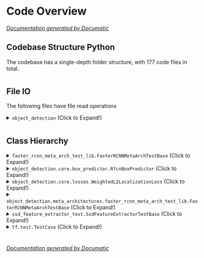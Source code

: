 # Code Overview

[_Documentation generated by Documatic_](https://www.documatic.com)

<!---Documatic-section-Codebase Structure Python-start--->
## Codebase Structure Python

The codebase has a single-depth folder structure,
                with 177 code files in total.

# #
<!---Documatic-section-Codebase Structure Python-end--->

<!---Documatic-section-File IO-start--->
## File IO

<!---Documatic-block-file_io-start--->
The following files have file read operations

<!---Documatic-block-object_detection-start--->
<details>
	<summary><code>object_detection</code> (Click to Expand!)</summary>

* object_detection.create_pascal_tf_record
* object_detection.create_pet_tf_record
</details>
<!---Documatic-block-object_detection-end--->
<!---Documatic-block-file_io-end--->

# #
<!---Documatic-section-File IO-end--->

<!---Documatic-section-Class Hierarchy-start--->
## Class Hierarchy

<!---Documatic-block-faster_rcnn_meta_arch_test_lib.FasterRCNNMetaArchTestBase-start--->
<details>
	<summary><code>faster_rcnn_meta_arch_test_lib.FasterRCNNMetaArchTestBase</code> (Click to Expand!)</summary>

* object_detection.meta_architectures.faster_rcnn_meta_arch_test.FasterRCNNMetaArchTest
* object_detection.meta_architectures.rfcn_meta_arch_test.RFCNMetaArchTest
</details>
<!---Documatic-block-faster_rcnn_meta_arch_test_lib.FasterRCNNMetaArchTestBase-end--->

<!---Documatic-block-object_detection.core.box_predictor.RfcnBoxPredictor-start--->
<details>
	<summary><code>object_detection.core.box_predictor.RfcnBoxPredictor</code> (Click to Expand!)</summary>

* object_detection.core.box_predictor.ConvolutionalBoxPredictor
* object_detection.core.box_predictor.MaskRCNNBoxPredictor
* object_detection.core.box_predictor.RfcnBoxPredictor
</details>
<!---Documatic-block-object_detection.core.box_predictor.RfcnBoxPredictor-end--->

<!---Documatic-block-object_detection.core.losses.WeightedL2LocalizationLoss-start--->
<details>
	<summary><code>object_detection.core.losses.WeightedL2LocalizationLoss</code> (Click to Expand!)</summary>

* object_detection.core.losses.BootstrappedSigmoidClassificationLoss
* object_detection.core.losses.WeightedIOULocalizationLoss
* object_detection.core.losses.WeightedL2LocalizationLoss
* object_detection.core.losses.WeightedSigmoidClassificationLoss
* object_detection.core.losses.WeightedSmoothL1LocalizationLoss
* object_detection.core.losses.WeightedSoftmaxClassificationLoss
</details>
<!---Documatic-block-object_detection.core.losses.WeightedL2LocalizationLoss-end--->

<!---Documatic-block-object_detection.meta_architectures.faster_rcnn_meta_arch_test_lib.FasterRCNNMetaArchTestBase-start--->
<details>
	<summary><code>object_detection.meta_architectures.faster_rcnn_meta_arch_test_lib.FasterRCNNMetaArchTestBase</code> (Click to Expand!)</summary>

* object_detection.meta_architectures.faster_rcnn_meta_arch_test.FasterRCNNMetaArchTest
* object_detection.meta_architectures.rfcn_meta_arch_test.RFCNMetaArchTest
</details>
<!---Documatic-block-object_detection.meta_architectures.faster_rcnn_meta_arch_test_lib.FasterRCNNMetaArchTestBase-end--->

<!---Documatic-block-ssd_feature_extractor_test.SsdFeatureExtractorTestBase-start--->
<details>
	<summary><code>ssd_feature_extractor_test.SsdFeatureExtractorTestBase</code> (Click to Expand!)</summary>

* object_detection.models.ssd_inception_v2_feature_extractor_test.SsdInceptionV2FeatureExtractorTest
* object_detection.models.ssd_mobilenet_v1_feature_extractor_test.SsdMobilenetV1FeatureExtractorTest
</details>
<!---Documatic-block-ssd_feature_extractor_test.SsdFeatureExtractorTestBase-end--->

<!---Documatic-block-tf.test.TestCase-start--->
<details>
	<summary><code>tf.test.TestCase</code> (Click to Expand!)</summary>

* object_detection.meta_architectures.faster_rcnn_meta_arch_test_lib.FasterRCNNMetaArchTestBase
* object_detection.models.ssd_inception_v2_feature_extractor_test.SsdInceptionV2FeatureExtractorTest
* object_detection.models.ssd_mobilenet_v1_feature_extractor_test.SsdMobilenetV1FeatureExtractorTest
</details>
<!---Documatic-block-tf.test.TestCase-end--->

# #
<!---Documatic-section-Class Hierarchy-end--->

[_Documentation generated by Documatic_](https://www.documatic.com)